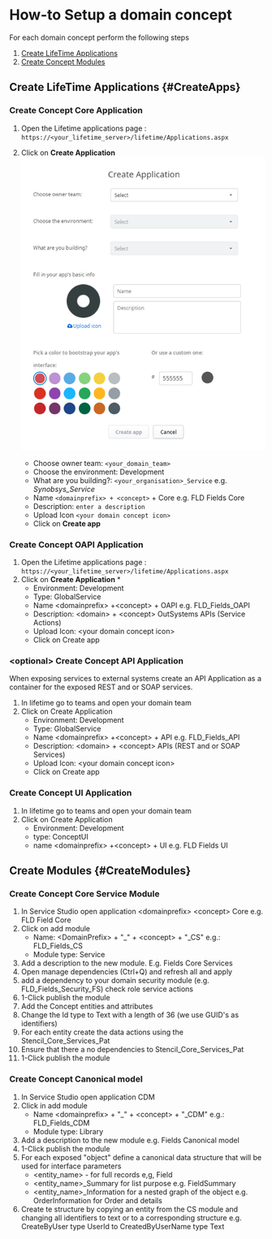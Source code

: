 # How-to Setup a domain concept

For each domain concept perform the following steps

1. [Create LifeTime Applications](#CreateApps)
1. [Create Concept Modules](#CreateModules)

## Create LifeTime Applications {#CreateApps}

### Create Concept Core Application

1. Open the Lifetime applications page : `https://<your_lifetime_server>/lifetime/Applications.aspx`
1. Click on **Create Application**
![Create Application image](images\CreateApplication.png)

    * Choose owner team: `<your_domain_team>`
    * Choose the environment: Development
    * What are you building?: `<your_organisation>_Service` e.g. _Synobsys_Service_
    * Name `<domainprefix> + <concept>` + Core e.g. FLD Fields Core
    * Description: `enter a description`
    * Upload Icon `<your domain concept icon>`
    * Click on **Create app**

### Create Concept OAPI Application

1. Open the Lifetime applications page : `https://<your_lifetime_server>/lifetime/Applications.aspx`
1. Click on **Create Application**
    * 
    * Environment: Development
    * Type: GlobalService
    * Name \<domainprefix\> +\<concept\> + OAPI e.g. FLD_Fields_OAPI
    * Description: \<domain\> + \<concept\> OutSystems APIs (Service Actions)
    * Upload Icon: \<your domain concept icon\>
    * Click on Create app

### \<optional\> Create Concept API Application 

When exposing services to external systems create an API Application as a container for the exposed REST and or SOAP services.

1. In lifetime go to teams and open your domain team
1. Click on Create Application
    * Environment: Development
    * Type: GlobalService
    * Name \<domainprefix\> +\<concept\> + API e.g. FLD_Fields_API
    * Description: \<domain\> + \<concept\> APIs (REST and or SOAP Services)
    * Upload Icon: \<your domain concept icon\>
    * Click on Create app

### Create Concept UI Application

1. In lifetime go to teams and open your domain team
1. Click on Create Application
    * Environment: Development
    * type: ConceptUI 
    * name \<domainprefix\> +\<concept\> + UI e.g. FLD Fields UI

## Create Modules {#CreateModules}

### Create Concept Core Service Module

1. In Service Studio open application \<domainprefix\> \<concept\> Core e.g. FLD Field Core
1. Click on add module
    * Name: \<DomainPrefix\> + "_" + \<concept\> + "_CS" e.g.: FLD_Fields_CS
    * Module type: Service
1. Add a description to the new module. E.g. Fields Core Services
1. Open manage dependencies (Ctrl+Q) and refresh all and apply
1. add a dependency to your domain security module (e.g. FLD_Fields_Security_FS) check role service actions
1. 1-Click publish the module
1. Add the Concept entities and attributes
1. Change the Id type to Text with a length of 36 (we use GUID's as identifiers)
1. For each entity create the data actions using the Stencil_Core_Services_Pat
1. Ensure that there a no dependencies to Stencil_Core_Services_Pat
1. 1-Click publish the module

### Create Concept Canonical model

1. In Service Studio open application CDM <domainname>
1. Click in add module
    * Name \<domainprefix\> + "_" + \<concept\> + "_CDM" e.g.: FLD_Fields_CDM
    * Module type: Library
1. Add a description to the new module e.g. Fields Canonical model
1. 1-Click publish the module
1. For each exposed "object" define a canonical data structure that will be used for interface parameters
    * \<entity_name\> - for full records e,g, Field
    * \<entity_name\>_Summary for list purpose e.g. FieldSummary
    * \<entity_name\>_Information for a nested graph of the object e.g. OrderInformation for Order and details
1. Create te structure by copying an entity from the CS module and changing all identifiers to text or to a corresponding structure e.g. CreateByUser type UserId to CreatedByUserName type Text